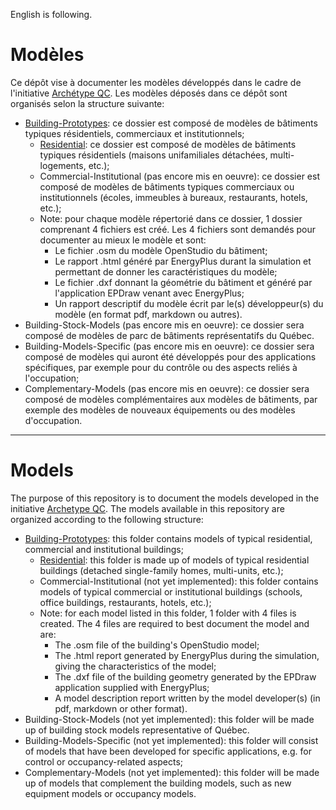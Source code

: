 English is following.  
  
# Modèles  
Ce dépôt vise à documenter les modèles développés dans le cadre de l'initiative [Archétype QC](https://github.com/Archetype-QC). Les modèles déposés dans ce dépôt sont organisés selon la structure suivante:  
- [Building-Prototypes](https://github.com/Archetype-QC/models/tree/main/Building-Prototypes): ce dossier est composé de modèles de bâtiments typiques résidentiels, commerciaux et institutionnels;  
  - [Residential](https://github.com/Archetype-QC/models/tree/main/Building-Prototypes/Residential): ce dossier est composé de modèles de bâtiments typiques résidentiels (maisons unifamiliales détachées, multi-logements, etc.);  
  - Commercial-Institutional (pas encore mis en oeuvre): ce dossier est composé de modèles de bâtiments typiques commerciaux ou institutionnels (écoles, immeubles à bureaux, restaurants, hotels, etc.);  
  - Note: pour chaque modèle répertorié dans ce dossier, 1 dossier comprenant 4 fichiers est créé. Les 4 fichiers sont demandés pour documenter au mieux le modèle et sont:  
    - Le fichier .osm du modèle OpenStudio du bâtiment;  
    - Le rapport .html généré par EnergyPlus durant la simulation et permettant de donner les caractéristiques du modèle;  
    - Le fichier .dxf donnant la géométrie du bâtiment et généré par l'application EPDraw venant avec EnergyPlus;  
    - Un rapport descriptif du modèle écrit par le(s) développeur(s) du modèle (en format pdf, markdown ou autres).   
- Building-Stock-Models (pas encore mis en oeuvre): ce dossier sera composé de modèles de parc de bâtiments représentatifs du Québec.   
- Building-Models-Specific (pas encore mis en oeuvre): ce dossier sera composé de modèles qui auront été développés pour des applications spécifiques, par exemple pour du contrôle ou des aspects reliés à l'occupation;  
- Complementary-Models (pas encore mis en oeuvre): ce dossier sera composé de modèles complémentaires aux modèles de bâtiments, par exemple des modèles de nouveaux équipements ou des modèles d'occupation.     
  
--------------------------------------------------------------------------------
# Models
The purpose of this repository is to document the models developed in the initiative [Archetype QC](https://github.com/Archetype-QC). The models available in this repository are organized according to the following structure:  
- [Building-Prototypes](https://github.com/Archetype-QC/models/tree/main/Building-Prototypes): this folder contains models of typical residential, commercial and institutional buildings;  
  - [Residential](https://github.com/Archetype-QC/models/tree/main/Building-Prototypes/Residential): this folder is made up of models of typical residential buildings (detached single-family homes, multi-units, etc.);  
  - Commercial-Institutional (not yet implemented): this folder contains models of typical commercial or institutional buildings (schools, office buildings, restaurants, hotels, etc.);  
  - Note: for each model listed in this folder, 1 folder with 4 files is created. The 4 files are required to best document the model and are:  
    - The .osm file of the building's OpenStudio model;  
    - The .html report generated by EnergyPlus during the simulation, giving the characteristics of the model;  
    - The .dxf file of the building geometry generated by the EPDraw application supplied with EnergyPlus;  
    - A model description report written by the model developer(s) (in pdf, markdown or other format).   
- Building-Stock-Models (not yet implemented): this folder will be made up of building stock models representative of Québec.  
- Building-Models-Specific (not yet implemented): this folder will consist of models that have been developed for specific applications, e.g. for control or occupancy-related aspects;  
- Complementary-Models (not yet implemented): this folder will be made up of models that complement the building models, such as new equipment models or occupancy models.